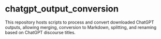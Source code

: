 # chatgpt_output_conversion
This repository hosts scripts to process and convert downloaded ChatGPT outputs, allowing merging, conversion to Markdown, splitting, and renaming based on ChatGPT discourse titles.
